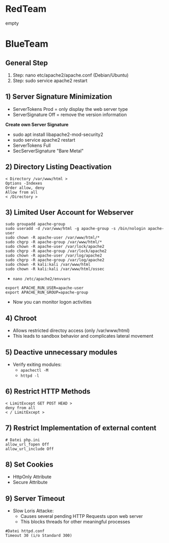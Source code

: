 # RedTeam

empty

# BlueTeam

## General Step

1. Step: nano etc/apache2/apache.conf (Debian/Ubuntu)
2. Step: sudo service apache2 restart

## 1) Server Signature Minimization

- ServerTokens Prod = only display the web server type
- ServerSignature Off = remove the version information

**Create own Server Signature**
- sudo apt install libapache2-mod-security2
- sudo service apache2 restart
- ServerTokens Full
- SecServerSignature "Bare Metal" 

## 2) Directory Listing Deactivation

```
< Directory /var/www/html >
Options -Indexes
Order allow, deny
Allow from all
< /Directory >
```

## 3) Limited User Account for Webserver

```
sudo groupadd apache-group
sudo useradd -d /var/www/html -g apache-group -s /bin/nologin apache-user 
sudo chown -R apache-user /var/www/html/*
sudo chgrp -R apache-group /var/www/html/*
sudo chown -R apache-user /var/lock/apache2
sudo chgrp -R apache-group /var/lock/apache2
sudo chown -R apache-user /var/log/apache2
sudo chgrp -R apache-group /var/log/apache2
sudo chown -R kali:kali /var/www/html
sudo chown -R kali:kali /var/www/html/ossec
```

- `nano /etc/apache2/envvars`

```
export APACHE_RUN_USER=apache-user
export APACHE_RUN_GROUP=apache-group
```

- Now you can monitor logon activities


## 4) Chroot

- Allows restricted directoy access (only /var/www/html)
- This leads to sandbox behavior and complicates lateral movement

## 5) Deactive unnecessary modules

- Verify exiting modules:
   - `apachectl -M`
   - `httpd -l`

## 6) Restrict HTTP Methods

```
< LimitExcept GET POST HEAD >
deny from all
< / LimitExcept >
```

## 7) Restrict Implementation of external content

```
# Datei php.ini
allow_url_fopen Off
allow_url_include Off
```

## 8) Set Cookies
- HttpOnly Attribute
- Secure Attribute

## 9) Server Timeout

- Slow Loris Attacke: 
   - Causes several pending HTTP Requests upon web server
   - This blocks threads for other meaningful processes 
```
#Datei httpd.conf
Timeout 30 (i/o Standard 300)
```
